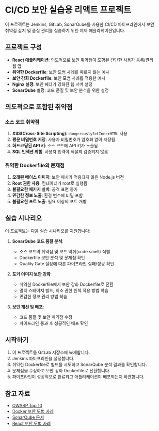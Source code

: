 # CI/CD 보안 실습용 리액트 프로젝트

이 프로젝트는 Jenkins, GitLab, SonarQube를 사용한 CI/CD 파이프라인에서 보안 취약점 감지 및 품질 관리를 실습하기 위한 예제 애플리케이션입니다.

## 프로젝트 구성

- **React 애플리케이션**: 의도적으로 보안 취약점이 포함된 간단한 사용자 등록/관리 웹 앱
- **취약한 Dockerfile**: 보안 모범 사례를 따르지 않는 예시
- **보안 강화 Dockerfile**: 보안 모범 사례를 적용한 예시
- **Nginx 설정**: 보안 헤더가 강화된 웹 서버 설정
- **SonarQube 설정**: 코드 품질 및 보안 분석을 위한 설정

## 의도적으로 포함된 취약점

### 소스 코드 취약점
1. **XSS(Cross-Site Scripting)**: `dangerouslySetInnerHTML` 사용
2. **평문 비밀번호 저장**: 사용자 비밀번호가 암호화 없이 저장됨
3. **하드코딩된 API 키**: 소스 코드에 API 키가 노출됨
4. **SQL 인젝션 위험**: 사용자 입력이 적절히 검증되지 않음

### 취약한 Dockerfile의 문제점
1. **오래된 베이스 이미지**: 보안 패치가 적용되지 않은 Node.js 버전
2. **Root 권한 사용**: 컨테이너가 root로 실행됨
3. **불필요한 패키지 설치**: 공격 표면 증가
4. **민감한 정보 노출**: 환경 변수에 비밀 포함
5. **불필요한 포트 노출**: 필요 이상의 포트 개방

## 실습 시나리오

이 프로젝트는 다음 실습 시나리오를 지원합니다:

1. **SonarQube 코드 품질 분석**:
   - 소스 코드의 취약점 및 코드 악취(code smell) 식별
   - Dockerfile 보안 분석 및 문제점 확인
   - Quality Gate 설정에 따른 파이프라인 실패/성공 확인

2. **도커 이미지 보안 강화**:
   - 취약한 Dockerfile에서 보안 강화 Dockerfile로 전환
   - 멀티 스테이지 빌드, 최소 권한 원칙 적용 방법 학습
   - 민감한 정보 관리 방법 학습

3. **보안 개선 및 배포**:
   - 코드 품질 및 보안 취약점 수정
   - 파이프라인 통과 후 성공적인 배포 확인

## 시작하기

1. 이 프로젝트를 GitLab 저장소에 복제합니다.
2. Jenkins 파이프라인을 설정합니다.
3. 취약한 Dockerfile로 빌드를 시도하고 SonarQube 분석 결과를 확인합니다.
4. 문제점을 수정하고 보안 강화 Dockerfile로 전환합니다.
5. 파이프라인이 성공적으로 완료되고 애플리케이션이 배포되는지 확인합니다.

## 참고 자료

- [OWASP Top 10](https://owasp.org/www-project-top-ten/)
- [Docker 보안 모범 사례](https://docs.docker.com/develop/security-best-practices/)
- [SonarQube 문서](https://docs.sonarqube.org/latest/)
- [React 보안 모범 사례](https://reactjs.org/docs/security.html)